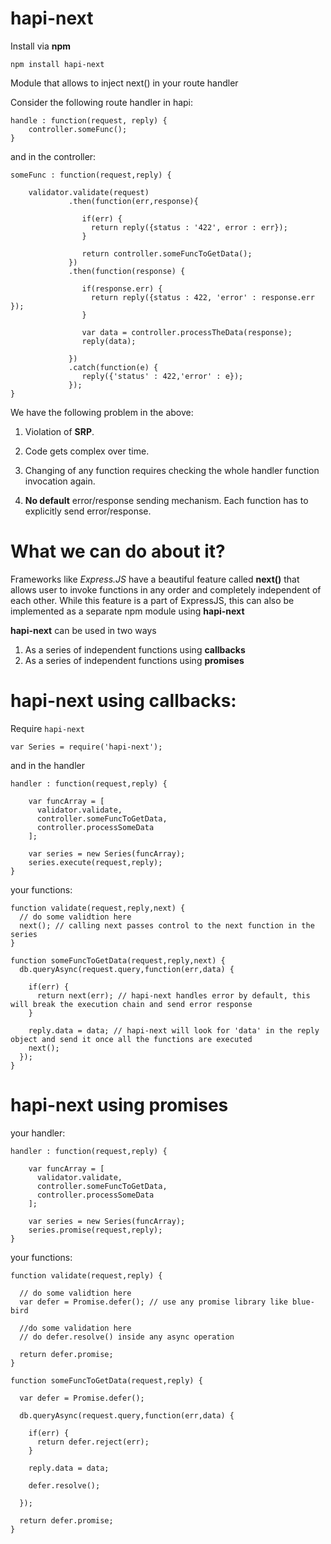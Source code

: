 # hapi-next

Install via **npm**

`npm install hapi-next`

Module that allows to inject next() in your route handler

Consider the following route handler in hapi:

```
handle : function(request, reply) {
    controller.someFunc();
}
```


and in the controller: 

```
someFunc : function(request,reply) {

    validator.validate(request) 
             .then(function(err,response){
             
                if(err) {
                  return reply({status : '422', error : err});
                }
                
                return controller.someFuncToGetData();
             })
             .then(function(response) {
                
                if(response.err) {
                  return reply({status : 422, 'error' : response.err });
                }
                
                var data = controller.processTheData(response);
                reply(data);
                
             })
             .catch(function(e) {
                reply({'status' : 422,'error' : e});
             });
}
```

We have the following problem in the above:

1. Violation of **SRP**.

2. Code gets complex over time. 

3. Changing of any function requires checking the whole handler function invocation again.

4. **No default** error/response sending mechanism. Each function has to explicitly send error/response.


# What we can do about it?

Frameworks like *Express.JS* have a beautiful feature called **next()** that allows user to invoke functions in any order and completely independent of each other. While this feature is a part of ExpressJS, this can also be implemented as a separate npm module using **hapi-next**


**hapi-next** can be used in two ways

1. As a series of independent functions using **callbacks**
2. As a series of independent functions using **promises**

# hapi-next using callbacks:

Require `hapi-next`
```
var Series = require('hapi-next');
```

and in the handler

```
handler : function(request,reply) {
    
    var funcArray = [
      validator.validate,
      controller.someFuncToGetData,
      controller.processSomeData
    ];
    
    var series = new Series(funcArray);
    series.execute(request,reply);
}

```

your functions:

```
function validate(request,reply,next) {
  // do some validtion here
  next(); // calling next passes control to the next function in the series
}

function someFuncToGetData(request,reply,next) {
  db.queryAsync(request.query,function(err,data) {
    
    if(err) {
      return next(err); // hapi-next handles error by default, this will break the execution chain and send error response 
    }
    
    reply.data = data; // hapi-next will look for 'data' in the reply object and send it once all the functions are executed
    next();
  });
}
```

# hapi-next using promises

your handler:

```
handler : function(request,reply) {
    
    var funcArray = [
      validator.validate,
      controller.someFuncToGetData,
      controller.processSomeData
    ];
    
    var series = new Series(funcArray);
    series.promise(request,reply);
}

```
your functions:

```
function validate(request,reply) {

  // do some validtion here
  var defer = Promise.defer(); // use any promise library like blue-bird
  
  //do some validation here 
  // do defer.resolve() inside any async operation
  
  return defer.promise;
}

function someFuncToGetData(request,reply) {

  var defer = Promise.defer();

  db.queryAsync(request.query,function(err,data) {
    
    if(err) {
      return defer.reject(err); 
    }
    
    reply.data = data;
    
    defer.resolve();

  });
  
  return defer.promise;
}
```



